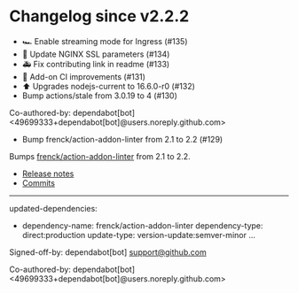 # Changelog since v2.2.2
- 🏎 Enable streaming mode for Ingress (#135) 
- 🔑 Update NGINX SSL parameters (#134) 
- 🚑 Fix contributing link in readme (#133) 
- 🚀 Add-on CI improvements (#131) 
- ⬆️ Upgrades nodejs-current to 16.6.0-r0 (#132) 
- Bump actions/stale from 3.0.19 to 4 (#130)

Co-authored-by: dependabot[bot] <49699333+dependabot[bot]@users.noreply.github.com> 
- Bump frenck/action-addon-linter from 2.1 to 2.2 (#129)

Bumps [frenck/action-addon-linter](https://github.com/frenck/action-addon-linter) from 2.1 to 2.2.
- [Release notes](https://github.com/frenck/action-addon-linter/releases)
- [Commits](https://github.com/frenck/action-addon-linter/compare/v2.1...v2.2)

---
updated-dependencies:
- dependency-name: frenck/action-addon-linter
  dependency-type: direct:production
  update-type: version-update:semver-minor
...

Signed-off-by: dependabot[bot] <support@github.com>

Co-authored-by: dependabot[bot] <49699333+dependabot[bot]@users.noreply.github.com> 
